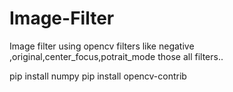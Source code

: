# Image-Filter
Image filter using opencv filters like negative ,original,center_focus,potrait_mode those all filters..

pip install numpy
pip install opencv-contrib
